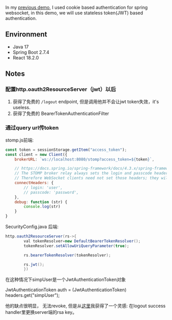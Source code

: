 In my [previous demo](https://github.com/uniquejava-demos/spring-websocket-stomp-cookie-auth-demo002), I used cookie
based authentication for spring websocket, in this demo, we will use stateless token(JWT) based authentication.

## Environment

- Java 17
- Spring Boot 2.7.4
- React 18.2.0

## Notes

### 配置http.oauth2ResourceServer（jwt）以后

1. 获得了免费的 `/logout` endpoint, 但是调用他并不会让jwt token失效，it's useless.
2. 获得了免费的 BearerTokenAuthenticationFilter

### 通过query url传token

stomp.js前端:

```js
const token = sessionStorage.getItem("access_token");
const client = new Client({
    brokerURL: `ws://localhost:8080/stomp?access_token=${token}`,

    // https://docs.spring.io/spring-framework/docs/4.3.x/spring-framework-reference/html/websocket.html#websocket-stomp-handle-broker-relay-configure
    // The STOMP broker relay always sets the login and passcode headers on every CONNECT frame that it forwards to the broker on behalf of clients.
    // Therefore WebSocket clients need not set those headers; they will be ignored.
    connectHeaders: {
        // login: 'user',
        // passcode: 'password',
    },
    debug: function (str) {
        console.log(str)
    }
}
```

SecurityConfig.java 后端:

```java
http.oauth2ResourceServer(rs->{
        val tokenResolver=new DefaultBearerTokenResolver();
        tokenResolver.setAllowUriQueryParameter(true);

        rs.bearerTokenResolver(tokenResolver);

        rs.jwt();
        })
```

在这种情况下simpUser是一个JwtAuthenticationToken对象

JwtAuthenticationToken auth = (JwtAuthenticationToken) headers.get("simpUser");

他的缺点很明显， 无法revoke, 但是从[这里](BearerTokenAuthenticationFilter)我获得了一个灵感: 在logout success
handler里更换server端的rsa key。

